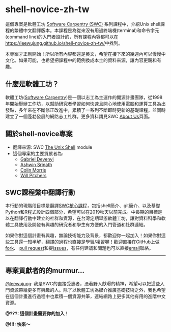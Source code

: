 shell-novice-zh-tw
============

這個專案是軟體工坊 [Software Carpentry (SWC)](http://software-carpentry.org) 系列課程中，介紹Unix shell課程的繁體中文翻譯版本。本課程是為從來沒有用過終端機(terminal)和命令字元(command line)的入門者設計的，所有課程內容都可以在<https://leewujung.github.io/shell-novice-zh-tw/>中找到。

本專案才正剛開始！所以所有內容都還是英文，希望在接下來的幾週內可以慢慢中文化。如果可能，也希望把課程中的範例換成本土的資料來源，讓內容更親和有趣。

## 什麼是軟體工坊？
軟體工坊([Software Carpentry](http://software-carpentry.org))是一個以志工為主運作的開源計畫團隊，從1998年開始舉辦工作坊，以幫助研究者學習如何快速且開心地使用電腦和運算工具為出發點，多年來在不斷修正改進中，累積了一系列不斷即時更新的基礎課程，並同時建立了一個蓬勃發展的網路志工社群。更多資料請見SWC [About Us](https://software-carpentry.org/about/)頁面。

## 關於shell-novice專案
- 翻譯來源: SWC [The Unix Shell](https://github.com/swcarpentry/shell-novice) module
- 這個專案的主要貢獻者為:
  * [Gabriel Devenyi][devenyi_gabriel]
  * [Ashwin Srinath][srinath_ashwin]
  * [Colin Morris][colin_morris]
  * [Will Pitchers][will_pitchers]

[devenyi_gabriel]: http://software-carpentry.org/team/#devenyi_gabriel
[srinath_ashwin]: http://software-carpentry.org/team/#srinath_ashwin
[colin_morris]: https://github.com/colinmorris
[will_pitchers]: https://software-carpentry.org/team/#pitchers_w
[lesson-example]: https://carpentries.github.io/lesson-example/

## SWC課程繁中翻譯行動
本行動的現階段目標是翻譯[SWC核心課程](https://software-carpentry.org/lessons/)，包括shell簡介、git簡介、以及基礎Python和R程式設計四個部分，希望可以在2019秋天以前完成。中長期的目標是以在翻譯行動中建立的社群和資源，在台灣定期舉辦軟體工坊，讓對資料科學和軟體工具使用及開發有興趣的研究者和學生有方便的入門管道和社群連結。

如果你對這個計畫有興趣，無論技術能力及背景，都歡迎你一起加入！如果你對這些工具還一知半解，翻譯的過程也直接是學習/複習喔！歡迎直接在GitHub上做[fork](https://help.github.com/articles/fork-a-repo/)、
[pull request](https://help.github.com/articles/about-pull-requests/)和提[issues](https://help.github.com/articles/about-issues/)，有任何建議和問題也可以直接[email](mailto:leewujung@gmail.com)聯絡。

---------------------------------------
## 專案貢獻者的的murmur...
[@leewujung](leewujung.github.io): 我是SWC的直接受惠者，憑著野人獻曝的精神，希望可以把這些入門資源帶給更多有興趣的人。除了以軟體工坊為媒介推廣基礎技術之外，我也希望在這個計畫進行過程中也累積一個資源共筆，連結網路上更多其他有用的進階中文資源。

**@???: 這個計畫需要你的加入！**

**@!!!: 快來～**
